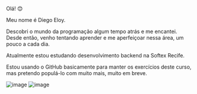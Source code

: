 Olá! 😊

Meu nome é Diego Eloy. 

Descobri o mundo da programação algum tempo atrás e me encantei. Desde então, venho tentando aprender e me aperfeiçoar nessa área, um pouco a cada dia.

Atualmente estou estudando desenvolvimento backend na Softex Recife.

Estou usando o GitHub basicamente para manter os exercícios deste curso, mas pretendo populá-lo com muito mais, muito em breve.

![image](https://user-images.githubusercontent.com/89320699/206038490-4de9206a-76d9-4d04-a83f-1a90ebd27ce1.png) ![image](https://user-images.githubusercontent.com/89320699/206038786-994df79e-ca2a-43be-bbfd-7e50a9709e02.png)

